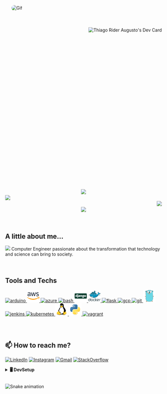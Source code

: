 <div class="row" style="padding: 20px; margin-top: 20px; margin-down: 50px">
	<img align="center" alt="Gif" height="270" width="100%" style="border-radius:50px;"  src="https://user-images.githubusercontent.com/5251806/172527073-8b11f1a9-c1c9-4d25-b18b-93aa1e37f2de.gif">
</div>

<br/>
<br/>

<div class="row">
  <div class="column" align="center">
	<a href="https://app.daily.dev/thiagorider"><img align="right" src="https://api.daily.dev/devcards/988226a70b914e9997eff92f4749a883.png?r=x0c" height="520" alt="Thiago Rider Augusto's Dev Card"/></a>  
  </div>
  
  <div class="column" align="center">
  	<div class="row" align="center">
  		<img height="130em" src="https://github-profile-summary-cards.vercel.app/api/cards/profile-details?username=thiagorider&theme=dracula"/>
	</div>
	<div class="row">
		<div class="column" align="left">
			<img width="20%" src="https://github-readme-stats.vercel.app/api?username=thiagorider&show_icons=true&theme=dracula&include_all_commits=true&count_private=true&hide_border=true"/>
		</div>
		<div class="column" align="right">
			<img width="20%" src="https://github-readme-stats.vercel.app/api/top-langs/?username=thiagorider&layout=compact&langs_count=10&hide=HTML,CSS,Arduino,c%2B%2B,Typescript&theme=dracula&hide_border=true"/>
		</div>
	</div>
	<div class="row" align="center">
		<img height="130em" src="https://github-readme-streak-stats.herokuapp.com/?user=thiagorider&theme=dracula&hide_border=true"/>
	</div>
  </div>
</div>

<br/>
<br/>

<div class="row" align="left">

<h2> A little about me... </h2>	<img src="https://user-images.githubusercontent.com/5251806/172729012-af809d75-66c7-4a33-979e-587004372960.gif" width="60"/> 
    Computer Engineer passionate about the transformation that technology and science can bring to society.

</div>

<br/>
<br/>

<div class="row">
	<h2> Tools and Techs </h2>
	<p align="left">
	<a href="https://www.arduino.cc/" target="_blank"> <img src="https://cdn.worldvectorlogo.com/logos/arduino-1.svg" alt="arduino" width="40" height="40"/> </a>
	<a href="https://aws.amazon.com" target="_blank"> <img src="https://raw.githubusercontent.com/devicons/devicon/master/icons/amazonwebservices/amazonwebservices-original-wordmark.svg" alt="aws" width="40" height="40"/> </a>
	<a href="https://azure.microsoft.com/en-in/" target="_blank"> <img src="https://www.vectorlogo.zone/logos/microsoft_azure/microsoft_azure-icon.svg" alt="azure" width="40" height="40"/> </a> <a href="https://www.gnu.org/software/bash/" target="_blank"> <img src="https://www.vectorlogo.zone/logos/gnu_bash/gnu_bash-icon.svg" alt="bash" width="40" height="40"/> </a> <a href="https://www.djangoproject.com/" target="_blank"> <img src="https://raw.githubusercontent.com/devicons/devicon/master/icons/django/django-original.svg" alt="django" width="40" height="40"/> </a> <a href="https://www.docker.com/" target="_blank"> <img src="https://raw.githubusercontent.com/devicons/devicon/master/icons/docker/docker-original-wordmark.svg" alt="docker" width="40" height="40"/> </a> <a href="https://flask.palletsprojects.com/" target="_blank"> <img src="https://www.vectorlogo.zone/logos/pocoo_flask/pocoo_flask-icon.svg" alt="flask" width="40" height="40"/> </a> <a href="https://cloud.google.com" target="_blank"> <img src="https://www.vectorlogo.zone/logos/google_cloud/google_cloud-icon.svg" alt="gcp" width="40" height="40"/> </a> <a href="https://git-scm.com/" target="_blank"> <img src="https://www.vectorlogo.zone/logos/git-scm/git-scm-icon.svg" alt="git" width="40" height="40"/> </a> <a href="https://golang.org" target="_blank"> <img src="https://raw.githubusercontent.com/devicons/devicon/master/icons/go/go-original.svg" alt="go" width="40" height="40"/> </a> <a href="https://www.jenkins.io" target="_blank"> <img src="https://www.vectorlogo.zone/logos/jenkins/jenkins-icon.svg" alt="jenkins" width="40" height="40"/> </a> <a href="https://kubernetes.io" target="_blank"> <img src="https://www.vectorlogo.zone/logos/kubernetes/kubernetes-icon.svg" alt="kubernetes" width="40" height="40"/> </a> <a href="https://www.linux.org/" target="_blank"> <img src="https://raw.githubusercontent.com/devicons/devicon/master/icons/linux/linux-original.svg" alt="linux" width="40" height="40"/> </a> <a href="https://www.python.org" target="_blank"> <img src="https://raw.githubusercontent.com/devicons/devicon/master/icons/python/python-original.svg" alt="python" width="40" height="40"/> </a> <a href="https://www.vagrantup.com/" target="_blank"> <img src="https://www.vectorlogo.zone/logos/vagrantup/vagrantup-icon.svg" alt="vagrant" width="40" height="40"/> </a> </p>

</div>

<br/>
<br/>

<div align="left">


  
 ## 📫 How to reach me?


[![LinkedIn](https://img.shields.io/badge/LinkedIn-%230077B5.svg?logo=linkedin&logoColor=white)](https://www.linkedin.com/in/thiagorider/)
[![Instagram](https://img.shields.io/badge/Instagram-%23E4405F.svg?logo=Instagram&logoColor=white)](https://www.instagram.com/thiagorideraugusto/)
[![Gmail](https://img.shields.io/badge/Gmail-%23B22131.svg?logo=Gmail&logoColor=white)](mailto:thiago.rider@gmail.com)
[![StackOverflow](https://img.shields.io/badge/Stackoverflow-%23299617.svg?logo=Stackoverflow&logoColor=white)](https://stackoverflow.com/users/5240115/thiago-rider-augusto)
	
	
<details>
  <br/>
   <summary><b>🖥️ DevSetup</b></summary>
  	<ul>
  	  <li><b>OS:</b> Ubuntu Focal Fossa 20.04.4 LTS</li>
	  <li><b>Laptop: </b> Dell  Latitude 5410 (14-inch, 2020)</li>
  	  <li><b>CPU: </b> 4,9 GHz Intel Core i7 4-Core</li>
	    <li><b>GPU: </b> Intel UHD Graphics 630 1536 MB</li>
	    <li><b>RAM:</b> 16 GB 3200 MHz DDR4</li>
      <li><b>To Stay Updated:</b> Linkedin.</li>
	</ul>	
</details>

<br/>

![Snake animation](https://github.com/thiagorider/thiagorider/blob/output/github-contribution-grid-snake.svg)
</div>
